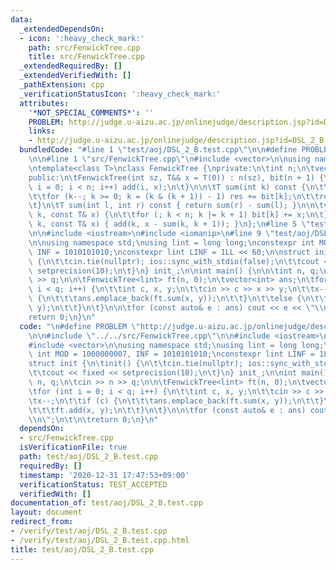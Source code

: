 ```yaml
---
data:
  _extendedDependsOn:
  - icon: ':heavy_check_mark:'
    path: src/FenwickTree.cpp
    title: src/FenwickTree.cpp
  _extendedRequiredBy: []
  _extendedVerifiedWith: []
  _pathExtension: cpp
  _verificationStatusIcon: ':heavy_check_mark:'
  attributes:
    '*NOT_SPECIAL_COMMENTS*': ''
    PROBLEM: http://judge.u-aizu.ac.jp/onlinejudge/description.jsp?id=DSL_2_B
    links:
    - http://judge.u-aizu.ac.jp/onlinejudge/description.jsp?id=DSL_2_B
  bundledCode: "#line 1 \"test/aoj/DSL_2_B.test.cpp\"\n\n#define PROBLEM \"http://judge.u-aizu.ac.jp/onlinejudge/description.jsp?id=DSL_2_B\"\
    \n\n#line 1 \"src/FenwickTree.cpp\"\n#include <vector>\n\nusing namespace std;\n\
    \ntemplate<class T>\nclass FenwickTree {\nprivate:\n\tint n;\n\tvector<T> bit;\n\
    public:\n\tFenwickTree(int sz, T&& x = T(0)) : n(sz), bit(n + 1) {\n\t\tfor (int\
    \ i = 0; i < n; i++) add(i, x);\n\t}\n\n\tT sum(int k) const {\n\t\tT res = 0;\n\
    \t\tfor (k--; k >= 0; k = (k & (k + 1)) - 1) res += bit[k];\n\t\treturn res;\n\
    \t}\n\tT sum(int l, int r) const { return sum(r) - sum(l); }\n\n\tvoid add(int\
    \ k, const T& x) {\n\t\tfor (; k < n; k |= k + 1) bit[k] += x;\n\t}\n\tvoid set(int\
    \ k, const T& x) { add(k, x - sum(k, k + 1)); }\n};\n#line 5 \"test/aoj/DSL_2_B.test.cpp\"\
    \n\n#include <iostream>\n#include <iomanip>\n#line 9 \"test/aoj/DSL_2_B.test.cpp\"\
    \n\nusing namespace std;\nusing lint = long long;\nconstexpr int MOD = 1000000007,\
    \ INF = 1010101010;\nconstexpr lint LINF = 1LL << 60;\n\nstruct init {\n\tinit()\
    \ {\n\t\tcin.tie(nullptr); ios::sync_with_stdio(false);\n\t\tcout << fixed <<\
    \ setprecision(10);\n\t}\n} init_;\n\nint main() {\n\n\tint n, q;\n\tcin >> n\
    \ >> q;\n\n\tFenwickTree<lint> ft(n, 0);\n\tvector<int> ans;\n\tfor (int i = 0;\
    \ i < q; i++) {\n\t\tint c, x, y;\n\t\tcin >> c >> x >> y;\n\t\tx--;\n\t\tif (c)\
    \ {\n\t\t\tans.emplace_back(ft.sum(x, y));\n\t\t}\n\t\telse {\n\t\t\tft.add(x,\
    \ y);\n\t\t}\n\t}\n\n\tfor (const auto& e : ans) cout << e << \"\\n\";\n\t\n\t\
    return 0;\n}\n"
  code: "\n#define PROBLEM \"http://judge.u-aizu.ac.jp/onlinejudge/description.jsp?id=DSL_2_B\"\
    \n\n#include \"../../src/FenwickTree.cpp\"\n\n#include <iostream>\n#include <iomanip>\n\
    #include <vector>\n\nusing namespace std;\nusing lint = long long;\nconstexpr\
    \ int MOD = 1000000007, INF = 1010101010;\nconstexpr lint LINF = 1LL << 60;\n\n\
    struct init {\n\tinit() {\n\t\tcin.tie(nullptr); ios::sync_with_stdio(false);\n\
    \t\tcout << fixed << setprecision(10);\n\t}\n} init_;\n\nint main() {\n\n\tint\
    \ n, q;\n\tcin >> n >> q;\n\n\tFenwickTree<lint> ft(n, 0);\n\tvector<int> ans;\n\
    \tfor (int i = 0; i < q; i++) {\n\t\tint c, x, y;\n\t\tcin >> c >> x >> y;\n\t\
    \tx--;\n\t\tif (c) {\n\t\t\tans.emplace_back(ft.sum(x, y));\n\t\t}\n\t\telse {\n\
    \t\t\tft.add(x, y);\n\t\t}\n\t}\n\n\tfor (const auto& e : ans) cout << e << \"\
    \\n\";\n\t\n\treturn 0;\n}\n"
  dependsOn:
  - src/FenwickTree.cpp
  isVerificationFile: true
  path: test/aoj/DSL_2_B.test.cpp
  requiredBy: []
  timestamp: '2020-12-31 17:47:53+09:00'
  verificationStatus: TEST_ACCEPTED
  verifiedWith: []
documentation_of: test/aoj/DSL_2_B.test.cpp
layout: document
redirect_from:
- /verify/test/aoj/DSL_2_B.test.cpp
- /verify/test/aoj/DSL_2_B.test.cpp.html
title: test/aoj/DSL_2_B.test.cpp
---
```

